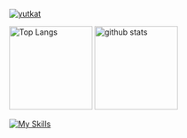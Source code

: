 <p align="left">
  <a href="https://github.com/kenta-kenta/">
    <img src="https://komarev.com/ghpvc/?username=kenta-kenta" alt="yutkat" />
  </a>
<p align="left"> 
  <img alt="Top Langs" height="150px" src="https://github-readme-stats.vercel.app/api/top-langs/?username=kenta-kenta&layout=compact&show_icons=true&theme=onedark" />
  <img alt="github stats" height="150px" src="https://github-readme-stats.vercel.app/api?username=kenta-kenta&theme=onedark&show_icons=ture" />
</p>

[![My Skills](https://skillicons.dev/icons?i=go,react,ts,py,laravel)](https://skillicons.dev)
<!---
kenta-kenta/kenta-kenta is a ✨ special ✨ repository because its `README.md` (this file) appears on your GitHub profile.
You can click the Preview link to take a look at your changes.
--->
